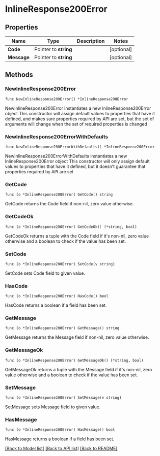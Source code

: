 # InlineResponse200Error

## Properties

Name | Type | Description | Notes
------------ | ------------- | ------------- | -------------
**Code** | Pointer to **string** |  | [optional] 
**Message** | Pointer to **string** |  | [optional] 

## Methods

### NewInlineResponse200Error

`func NewInlineResponse200Error() *InlineResponse200Error`

NewInlineResponse200Error instantiates a new InlineResponse200Error object
This constructor will assign default values to properties that have it defined,
and makes sure properties required by API are set, but the set of arguments
will change when the set of required properties is changed

### NewInlineResponse200ErrorWithDefaults

`func NewInlineResponse200ErrorWithDefaults() *InlineResponse200Error`

NewInlineResponse200ErrorWithDefaults instantiates a new InlineResponse200Error object
This constructor will only assign default values to properties that have it defined,
but it doesn't guarantee that properties required by API are set

### GetCode

`func (o *InlineResponse200Error) GetCode() string`

GetCode returns the Code field if non-nil, zero value otherwise.

### GetCodeOk

`func (o *InlineResponse200Error) GetCodeOk() (*string, bool)`

GetCodeOk returns a tuple with the Code field if it's non-nil, zero value otherwise
and a boolean to check if the value has been set.

### SetCode

`func (o *InlineResponse200Error) SetCode(v string)`

SetCode sets Code field to given value.

### HasCode

`func (o *InlineResponse200Error) HasCode() bool`

HasCode returns a boolean if a field has been set.

### GetMessage

`func (o *InlineResponse200Error) GetMessage() string`

GetMessage returns the Message field if non-nil, zero value otherwise.

### GetMessageOk

`func (o *InlineResponse200Error) GetMessageOk() (*string, bool)`

GetMessageOk returns a tuple with the Message field if it's non-nil, zero value otherwise
and a boolean to check if the value has been set.

### SetMessage

`func (o *InlineResponse200Error) SetMessage(v string)`

SetMessage sets Message field to given value.

### HasMessage

`func (o *InlineResponse200Error) HasMessage() bool`

HasMessage returns a boolean if a field has been set.


[[Back to Model list]](../README.md#documentation-for-models) [[Back to API list]](../README.md#documentation-for-api-endpoints) [[Back to README]](../README.md)


